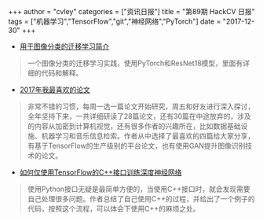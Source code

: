 +++
author = "cvley"
categories = ["资讯日报"]
title = "第89期 HackCV 日报"
tags = ["机器学习","TensorFlow","git","神经网络","PyTorch"]
date = "2017-12-30"
+++

- [用于图像分类的迁移学习简介](https://github.com/miguelgfierro/sciblog_support/blob/master/A_Gentle_Introduction_to_Transfer_Learning/Intro_Transfer_Learning.ipynb?from=hackcv&hmsr=hackcv.com&utm_medium=hackcv.com&utm_source=hackcv.com)

> 一个图像分类的迁移学习实践，使用PyTorch和ResNet18模型，里面有详细的代码和解释。

- [2017年我最喜欢的论文](http://www.nicolabortignon.com/my-favorite-4-papers-of-2017/?from=hackcv&hmsr=hackcv.com&utm_medium=hackcv.com&utm_source=hackcv.com)

> 非常不错的习惯，每周一选一篇论文开始研究，周五和好友进行深入探讨，全年坚持下来，一共详细研读了28篇论文，还有30篇在中途放弃的，涉及的内容从加密到计算机视觉，还有很多作者的兴趣所在，比如数据基础设施、机器学习和音乐信息检索。作者从中选择了最喜欢的四篇给大家分享，有基于TensorFlow的生产级别的平台论文，也有使用GAN提升图像识别技术的论文。

- [如何仅使用TensorFlow的C++接口训练深度神经网络](https://matrices.io/training-a-deep-neural-network-using-only-tensorflow-c/?from=hackcv&hmsr=hackcv.com&utm_medium=hackcv.com&utm_source=hackcv.com)

> 使用Python接口无疑是最简单方便的，当使用C++接口时，就会发现需要自己处理很多问题。作者总结了自己使用C++的过程，并给出了一个例子的代码，按照这个流程，可以体会下使用C++的麻烦之处。

